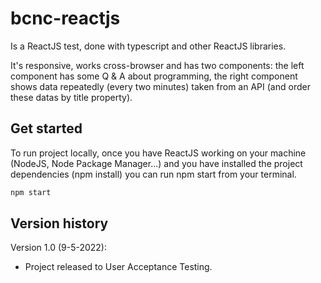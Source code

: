 # bcnc-reactjs

Is a ReactJS test, done with typescript and other ReactJS libraries.

It's responsive, works cross-browser and has two components: the left component has some Q & A about programming, the right component shows data repeatedly (every two minutes) taken from an API (and order these datas by title property).

## Get started

To run project locally, once you have ReactJS working on your machine (NodeJS, Node Package Manager...) and you have installed the project dependencies (npm install) you can run npm start from your terminal.

```bash
npm start
```


## Version history

Version 1.0 (9-5-2022):
- Project released to User Acceptance Testing.